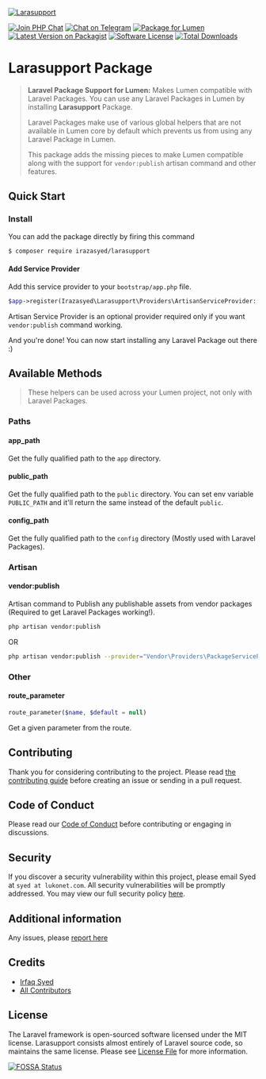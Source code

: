 [![Larasupport][img-hero]][link-repo]

[![Join PHP Chat][ico-phpchat]][link-phpchat]
[![Chat on Telegram][ico-telegram]][link-telegram]
[![Package for Lumen][ico-package]][link-repo]
[![Latest Version on Packagist][ico-version]][link-packagist]
[![Software License][ico-license]][link-license]
[![Total Downloads][ico-downloads]][link-downloads]

# Larasupport Package

> **Laravel Package Support for Lumen:** Makes Lumen compatible with Laravel Packages. You can use any Laravel Packages in Lumen by installing **Larasupport** Package.
>
> Laravel Packages make use of various global helpers that are not available in Lumen core by default which prevents us from using any Laravel Package in Lumen.
>
> This package adds the missing pieces to make Lumen compatible along with the support for `vendor:publish` artisan command and other features.  

## Quick Start

### Install

You can add the package directly by firing this command

```bash
$ composer require irazasyed/larasupport
```

#### Add Service Provider

Add this service provider to your `bootstrap/app.php` file.

``` php
$app->register(Irazasyed\Larasupport\Providers\ArtisanServiceProvider::class);
```

Artisan Service Provider is an optional provider required only if you want `vendor:publish` command working.

And you're done! You can now start installing any Laravel Package out there :)

## Available Methods

> These helpers can be used across your Lumen project, not only with Laravel Packages.

### Paths

#### app_path

Get the fully qualified path to the `app` directory.

#### public_path

Get the fully qualified path to the `public` directory. You can set env variable `PUBLIC_PATH` and it'll return the same instead of the default `public`.

#### config_path

Get the fully qualified path to the `config` directory (Mostly used with Laravel Packages).

### Artisan

#### vendor:publish

Artisan command to Publish any publishable assets from vendor packages (Required to get Laravel Packages working!).

``` bash
php artisan vendor:publish
```
OR

``` bash
php artisan vendor:publish --provider="Vendor\Providers\PackageServiceProvider" 
```

### Other

#### route_parameter

``` php
route_parameter($name, $default = null)
```

Get a given parameter from the route.

## Contributing

Thank you for considering contributing to the project. Please read [the contributing guide][link-contributing] before creating an issue or sending in a pull request.

## Code of Conduct

Please read our [Code of Conduct][link-code-of-conduct] before contributing or engaging in discussions.

## Security

If you discover a security vulnerability within this project, please email Syed at `syed at lukonet.com`. All security vulnerabilities will be promptly addressed. You may view our full security policy [here][link-security-policy].

## Additional information

Any issues, please [report here][link-issues]

## Credits

- [Irfaq Syed][link-author]
- [All Contributors][link-contributors]

## License

The Laravel framework is open-sourced software licensed under the MIT license. Larasupport consists almost entirely of Laravel source code, so maintains the same license. Please see [License File][link-license] for more information.

[ico-phpchat]: https://img.shields.io/badge/Slack-PHP%20Chat-5c6aaa.svg?style=flat-square&logo=slack&labelColor=4A154B
[ico-telegram]: https://img.shields.io/badge/@PHPChatCo-2CA5E0.svg?style=flat-square&logo=telegram&label=Telegram
[ico-version]: https://img.shields.io/packagist/v/irazasyed/larasupport.svg?style=flat-square
[ico-license]: https://img.shields.io/badge/license-MIT-brightgreen.svg?style=flat-square
[ico-downloads]: https://img.shields.io/packagist/dt/irazasyed/larasupport.svg?style=flat-square
[ico-package]: https://img.shields.io/badge/Package%20for%20-Lumen-blue.svg?style=flat-square
[img-hero]: https://user-images.githubusercontent.com/1915268/94963485-d91de800-0515-11eb-9780-3fac58d701a6.jpg

[link-phpchat]: https://phpchat.co/?ref=larasupport
[link-telegram]: https://t.me/PHPChatCo
[link-author]: https://github.com/irazasyed
[link-repo]: https://github.com/irazasyed/larasupport
[link-license]: https://github.com/irazasyed/larasupport/blob/master/LICENSE.md
[link-issues]: https://github.com/irazasyed/larasupport/issues
[link-contributors]: https://github.com/irazasyed/larasupport/contributors
[link-packagist]: https://packagist.org/packages/irazasyed/larasupport
[link-downloads]: https://packagist.org/packages/irazasyed/larasupport/stats
[link-contributing]: https://github.com/irazasyed/larasupport/blob/master/.github/CONTRIBUTING.md
[link-code-of-conduct]: https://github.com/irazasyed/larasupport/blob/master/.github/CODE_OF_CONDUCT.md
[link-security-policy]: https://github.com/irazasyed/larasupport/security/policy

[![FOSSA Status](https://app.fossa.io/api/projects/git%2Bgithub.com%2Firazasyed%2Flarasupport.svg?type=large)](https://app.fossa.io/projects/git%2Bgithub.com%2Firazasyed%2Flarasupport?ref=badge_large)
